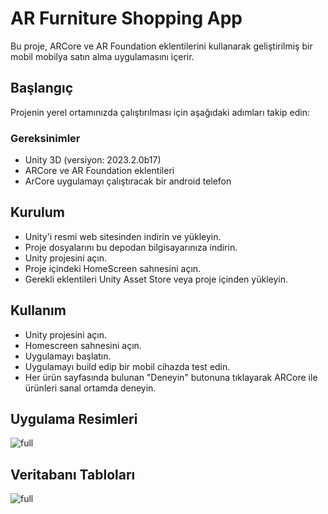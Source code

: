 
# AR Furniture Shopping App

Bu proje, ARCore ve AR Foundation eklentilerini kullanarak geliştirilmiş bir mobil mobilya satın alma uygulamasını içerir.

## Başlangıç

Projenin yerel ortamınızda çalıştırılması için aşağıdaki adımları takip edin:

### Gereksinimler

- Unity 3D (versiyon: 2023.2.0b17)
- ARCore ve AR Foundation eklentileri
- ArCore uygulamayı çalıştıracak bir android telefon

## Kurulum
- Unity'i resmi web sitesinden indirin ve yükleyin.
- Proje dosyalarını bu depodan bilgisayarınıza indirin.
- Unity projesini açın.
- Proje içindeki HomeScreen sahnesini açın.
- Gerekli eklentileri Unity Asset Store veya proje içinden yükleyin.

## Kullanım
- Unity projesini açın.
- Homescreen sahnesini açın.
- Uygulamayı başlatın.
- Uygulamayı build edip bir mobil cihazda test edin.
- Her ürün sayfasında bulunan "Deneyin" butonuna tıklayarak ARCore ile ürünleri sanal ortamda deneyin.

## Uygulama Resimleri
![full](https://github.com/mahmutsatici/DersProgrami/blob/main/My%20project/ProjePicture/proje.png)

## Veritabanı Tabloları
![full](https://github.com/mahmutsatici/DersProgrami/blob/main/My%20project/ProjePicture/veritabani.png)

